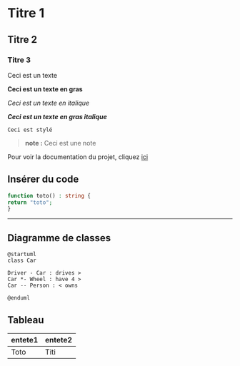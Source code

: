 # Titre 1
## Titre 2
### Titre 3

Ceci est un texte

**Ceci est un texte en gras**

*Ceci est un texte en italique*

***Ceci est un texte en gras italique***

`Ceci est stylé`

>**note :** Ceci est une note

Pour voir la documentation du projet, cliquez [ici](documentation/Documentation.md)

## Insérer du code

```php
function toto() : string {
return "toto";
}
```

---

## Diagramme de classes

```plantuml
@startuml
class Car

Driver - Car : drives >
Car *- Wheel : have 4 >
Car -- Person : < owns

@enduml
```

## Tableau

| entete1 | entete2 |
|----|----|
| Toto | Titi|